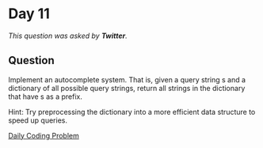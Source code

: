 # Day 11

*This question was asked by **Twitter**.*

## Question

Implement an autocomplete system. That is, given a query string s and a dictionary of all possible query strings, return all strings in the dictionary that have s as a prefix.

Hint: Try preprocessing the dictionary into a more efficient data structure to speed up queries. 


[Daily Coding Problem](https://dailycodingproblem.com/)

